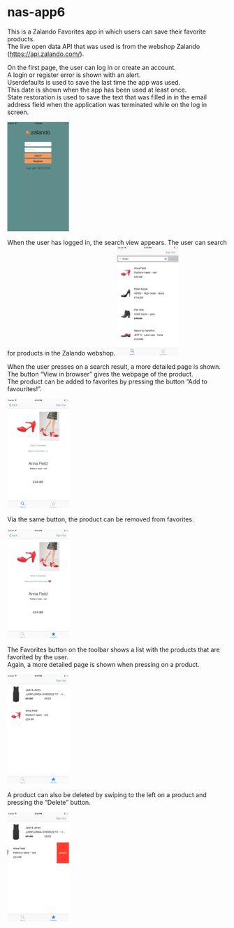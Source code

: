 # nas-app6

This is a Zalando Favorites app in which users can save their favorite products.   
The live open data API that was used is from the webshop Zalando (https://api.zalando.com/).   

On the first page, the user can log in or create an account.   
A login or register error is shown with an alert.   
Userdefaults is used to save the last time the app was used.   
This date is shown when the app has been used at least once.   
State restoration is used to save the text that was filled in in the email address field when the application was terminated while on the log in screen.    

<img src="https://github.com/meltjh/nas-app6/raw/master/doc/login.png" height="250">    

When the user has logged in, the search view appears. 
The user can search for products in the Zalando webshop.
<img src="https://github.com/meltjh/nas-app6/raw/master/doc/search.png" height="250">  

When the user presses on a search result, a more detailed page is shown.   
The button “View in browser” gives the webpage of the product.   
The product can be added to favorites by pressing the button “Add to favourites!”.   

<img src="https://github.com/meltjh/nas-app6/raw/master/doc/detailed.png" height="250">  

Via the same button, the product can be removed from favorites.  

<img src="https://github.com/meltjh/nas-app6/raw/master/doc/detailed2.png" height="250">  

The Favorites button on the toolbar shows a list with the products that are favorited by the user.    
Again, a more detailed page is shown when pressing on a product.   

<img src="https://github.com/meltjh/nas-app6/raw/master/doc/favorites.png" height="250">  

A product can also be deleted by swiping to the left on a product and pressing the “Delete” button.   

<img src="https://github.com/meltjh/nas-app6/raw/master/doc/delete.png" height="250">  
